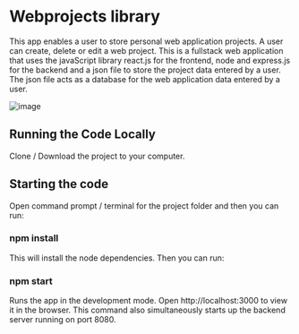 # Webprojects library

This app enables a user to store personal web application projects. A user can create, delete or edit a web project. This is a fullstack web application that uses the javaScript library react.js for the frontend, node and express.js for the backend and a json file to store the project data entered by a user. The json file acts as a database for the web application data entered by a user.

![image](https://github.com/johnnyd81/webprojects/assets/95863021/c1a5ddb1-577e-4351-9df8-e51d3cc9a1b4)

## Running the Code Locally
Clone / Download the project to your computer.

## Starting the code
Open command prompt / terminal for the project folder and then you can run:

### npm install
This will install the node dependencies. Then you can run:

### npm start
Runs the app in the development mode. Open http://localhost:3000 to view it in the browser. This command also simultaneously starts up the backend server running on port 8080.



